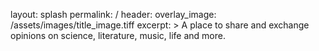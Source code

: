 layout: splash
permalink: /
header:
    overlay_image: /assets/images/title_image.tiff
excerpt: >
    A place to share and exchange opinions on science, literature, music, life and more.
